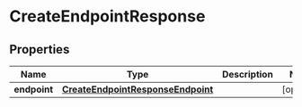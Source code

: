 

# CreateEndpointResponse

<p/>

## Properties

| Name | Type | Description | Notes |
|------------ | ------------- | ------------- | -------------|
|**endpoint** | [**CreateEndpointResponseEndpoint**](CreateEndpointResponseEndpoint.md) |  |  [optional] |



